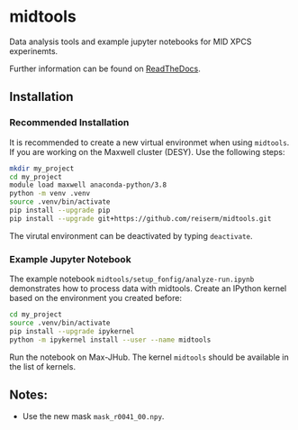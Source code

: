 # midtools

Data analysis tools and example jupyter notebooks for MID XPCS experinemts.

Further information can be found on [ReadTheDocs](https://midtools.readthedocs.io/en/latest/index.html).


## Installation

### Recommended Installation

It is recommended to create a new virtual environmet when using `midtools`.
If you are working on the Maxwell cluster (DESY). Use the following steps:

```sh
mkdir my_project
cd my_project
module load maxwell anaconda-python/3.8
python -m venv .venv
source .venv/bin/activate
pip install --upgrade pip
pip install --upgrade git+https://github.com/reiserm/midtools.git
```

The virutal environment can be deactivated by typing `deactivate`. 


### Example Jupyter Notebook

The example notebook `midtools/setup_fonfig/analyze-run.ipynb` demonstrates how to process data with midtools. 
Create an IPython kernel based on the environment you created before:

```sh
cd my_project
source .venv/bin/activate
pip install --upgrade ipykernel
python -m ipykernel install --user --name midtools
```

Run the notebook on Max-JHub. The kernel `midtools` should be available in the list of kernels.

## Notes:

- Use the new mask `mask_r0041_00.npy`.




